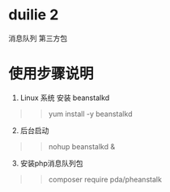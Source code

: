 # duilie 2

消息队列 第三方包

# 使用步骤说明

1. Linux 系统 安装 beanstalkd

>> yum install -y beanstalkd

2. 后台启动

>> nohup beanstalkd &

3. 安装php消息队列包

>> composer require pda/pheanstalk

